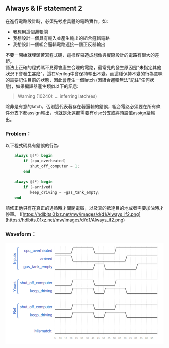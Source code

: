 ## Always & IF statement 2

在進行電路設計時，必須先考慮具體的電路實作，如:
* 我想用這個邏輯閘
* 我想設計一個具有輸入並產生輸出的組合邏輯電路
* 我想設計一個組合邏輯電路連接一個正反器輸出<br>

不要一開始就埋頭苦寫程式碼，這樣容易造成想像與實際設計的電路有很大的差距。<br>
語法上正確的程式碼不見得會產生合理的電路，最常見的發生原因是"未指定其他狀況下會發生甚麼"，這在Verilog中會保持輸出不變。而這種保持不變的行為意味的需要記住目前的狀態，因此會產生一個latch (因組合邏輯無法"記住"任何狀態)，如果編譯器產生類似以下的訊息:<br>
 >Warning (10240): ... inferring latch(es)<br>

除非是有意的latch，否則這代表著存在著邏輯的錯誤，組合電路必須要在所有條件分支下都assign輸出，也就是永遠都需要有else分支或將預設值assign給輸出。<br>

### Problem：
以下程式碼具有錯誤的行為:
```verilog
    always @(*) begin
        if (cpu_overheated)
           shut_off_computer = 1;
        end

    always @(*) begin
        if (~arrived)
           keep_driving = ~gas_tank_empty;
    end
```
請修正他只有在真正的過熱時才關閉電腦，以及真的抵達目的地或者需要加油時才停車。
![https://hdlbits.01xz.net/mw/images/d/d1/Always_if2.png](https://hdlbits.01xz.net/mw/images/d/d1/Always_if2.png)


### Waveform：

![waveform](https://github.com/freexd0m0329/HDLBits/blob/main/Ch2_VerilogLanguague/Ch2-4_Procedures/L04_if_latch/waveform.png?raw=true)